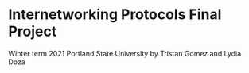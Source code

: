 # Internetworking Protocols Final Project
Winter term 2021
Portland State University
by Tristan Gomez and Lydia Doza


